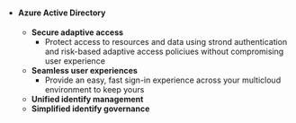 - #### **Azure Active Directory**
	- **Secure adaptive access**
		- Protect access to resources and data using strond authentication and risk-based adaptive access policiues without compromising user experience
	- **Seamless user experiences**
		- Provide an easy, fast sign-in experience across your multicloud environment to keep yours
	- **Unified identify management**
	- **Simplified identify governance**